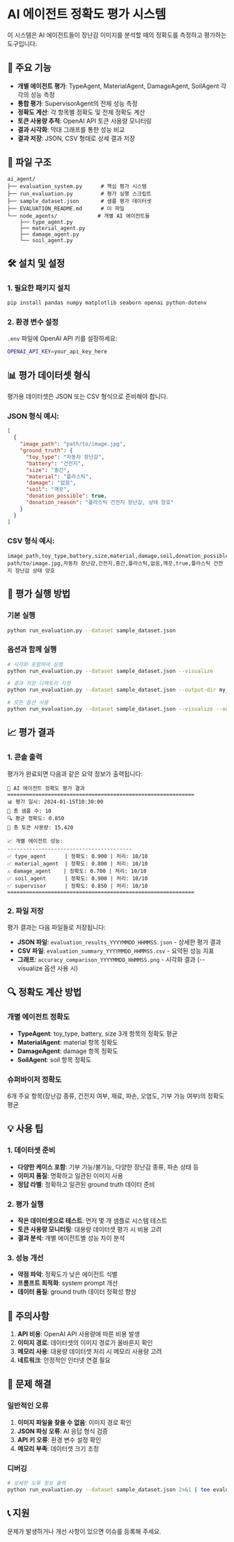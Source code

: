 # AI 에이전트 정확도 평가 시스템

이 시스템은 AI 에이전트들이 장난감 이미지를 분석할 때의 정확도를 측정하고 평가하는 도구입니다.

## 🚀 주요 기능

- **개별 에이전트 평가**: TypeAgent, MaterialAgent, DamageAgent, SoilAgent 각각의 성능 측정
- **통합 평가**: SupervisorAgent의 전체 성능 측정
- **정확도 계산**: 각 항목별 정확도 및 전체 정확도 계산
- **토큰 사용량 추적**: OpenAI API 토큰 사용량 모니터링
- **결과 시각화**: 막대 그래프를 통한 성능 비교
- **결과 저장**: JSON, CSV 형태로 상세 결과 저장

## 📁 파일 구조

```
ai_agent/
├── evaluation_system.py      # 핵심 평가 시스템
├── run_evaluation.py         # 평가 실행 스크립트
├── sample_dataset.json       # 샘플 평가 데이터셋
├── EVALUATION_README.md      # 이 파일
└── node_agents/             # 개별 AI 에이전트들
    ├── type_agent.py
    ├── material_agent.py
    ├── damage_agent.py
    └── soil_agent.py
```

## 🛠️ 설치 및 설정

### 1. 필요한 패키지 설치

```bash
pip install pandas numpy matplotlib seaborn openai python-dotenv
```

### 2. 환경 변수 설정

`.env` 파일에 OpenAI API 키를 설정하세요:

```bash
OPENAI_API_KEY=your_api_key_here
```

## 📊 평가 데이터셋 형식

평가용 데이터셋은 JSON 또는 CSV 형식으로 준비해야 합니다.

### JSON 형식 예시:

```json
[
  {
    "image_path": "path/to/image.jpg",
    "ground_truth": {
      "toy_type": "자동차 장난감",
      "battery": "건전지",
      "size": "중간",
      "material": "플라스틱",
      "damage": "없음",
      "soil": "깨끗",
      "donation_possible": true,
      "donation_reason": "플라스틱 건전지 장난감, 상태 양호"
    }
  }
]
```

### CSV 형식 예시:

```csv
image_path,toy_type,battery,size,material,damage,soil,donation_possible,donation_reason
path/to/image.jpg,자동차 장난감,건전지,중간,플라스틱,없음,깨끗,true,플라스틱 건전지 장난감 상태 양호
```

## 🎯 평가 실행 방법

### 기본 실행

```bash
python run_evaluation.py --dataset sample_dataset.json
```

### 옵션과 함께 실행

```bash
# 시각화 포함하여 실행
python run_evaluation.py --dataset sample_dataset.json --visualize

# 결과 저장 디렉토리 지정
python run_evaluation.py --dataset sample_dataset.json --output-dir my_results

# 모든 옵션 사용
python run_evaluation.py --dataset sample_dataset.json --visualize --output-dir my_results
```

## 📈 평가 결과

### 1. 콘솔 출력

평가가 완료되면 다음과 같은 요약 정보가 출력됩니다:

```
🎯 AI 에이전트 정확도 평가 결과
============================================================
📊 평가 일시: 2024-01-15T10:30:00
📁 총 샘플 수: 10
🔍 평균 정확도: 0.850
💾 총 토큰 사용량: 15,420

📈 개별 에이전트 성능:
----------------------------------------
✅ type_agent      | 정확도: 0.900 | 처리: 10/10
✅ material_agent  | 정확도: 0.800 | 처리: 10/10
⚠️ damage_agent    | 정확도: 0.700 | 처리: 10/10
✅ soil_agent      | 정확도: 0.900 | 처리: 10/10
✅ supervisor      | 정확도: 0.850 | 처리: 10/10
============================================================
```

### 2. 파일 저장

평가 결과는 다음 파일들로 저장됩니다:

- **JSON 파일**: `evaluation_results_YYYYMMDD_HHMMSS.json` - 상세한 평가 결과
- **CSV 파일**: `evaluation_summary_YYYYMMDD_HHMMSS.csv` - 요약된 성능 지표
- **그래프**: `accuracy_comparison_YYYYMMDD_HHMMSS.png` - 시각화 결과 (--visualize 옵션 사용 시)

## 🔍 정확도 계산 방법

### 개별 에이전트 정확도

- **TypeAgent**: toy_type, battery, size 3개 항목의 정확도 평균
- **MaterialAgent**: material 항목 정확도
- **DamageAgent**: damage 항목 정확도  
- **SoilAgent**: soil 항목 정확도

### 슈퍼바이저 정확도

6개 주요 항목(장난감 종류, 건전지 여부, 재료, 파손, 오염도, 기부 가능 여부)의 정확도 평균

## 💡 사용 팁

### 1. 데이터셋 준비

- **다양한 케이스 포함**: 기부 가능/불가능, 다양한 장난감 종류, 파손 상태 등
- **이미지 품질**: 명확하고 일관된 이미지 사용
- **정답 라벨**: 정확하고 일관된 ground truth 데이터 준비

### 2. 평가 실행

- **작은 데이터셋으로 테스트**: 먼저 몇 개 샘플로 시스템 테스트
- **토큰 사용량 모니터링**: 대용량 데이터셋 평가 시 비용 고려
- **결과 분석**: 개별 에이전트별 성능 차이 분석

### 3. 성능 개선

- **약점 파악**: 정확도가 낮은 에이전트 식별
- **프롬프트 최적화**: system prompt 개선
- **데이터 품질**: ground truth 데이터 정확성 향상

## 🚨 주의사항

1. **API 비용**: OpenAI API 사용량에 따른 비용 발생
2. **이미지 경로**: 데이터셋의 이미지 경로가 올바른지 확인
3. **메모리 사용**: 대용량 데이터셋 처리 시 메모리 사용량 고려
4. **네트워크**: 안정적인 인터넷 연결 필요

## 🔧 문제 해결

### 일반적인 오류

1. **이미지 파일을 찾을 수 없음**: 이미지 경로 확인
2. **JSON 파싱 오류**: AI 응답 형식 검증
3. **API 키 오류**: 환경 변수 설정 확인
4. **메모리 부족**: 데이터셋 크기 조정

### 디버깅

```bash
# 상세한 오류 정보 출력
python run_evaluation.py --dataset sample_dataset.json 2>&1 | tee evaluation.log
```

## 📞 지원

문제가 발생하거나 개선 사항이 있으면 이슈를 등록해 주세요.
